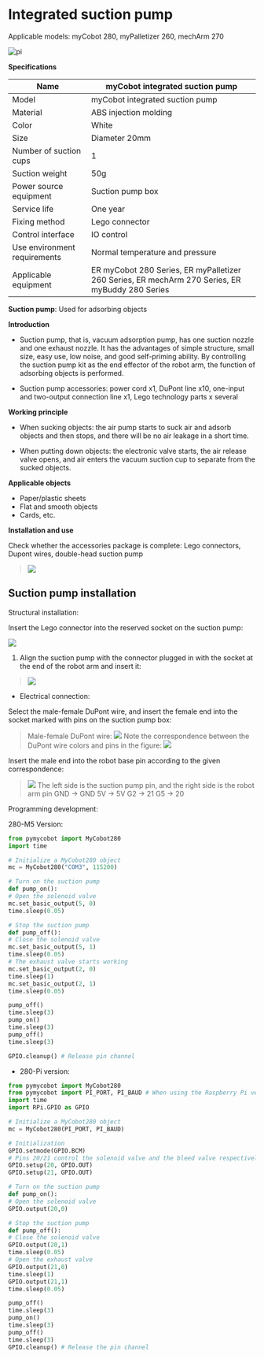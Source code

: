 # Integrated suction pump
Applicable models: myCobot 280, myPalletizer 260, mechArm 270

![pi](../../resource\4-SupportAndService\Accessories\pump/IP1.png)

**Specifications**

| Name | **myCobot integrated suction pump** |
| ------------ | ------------------------------------------------------------ |
| Model | myCobot integrated suction pump |
| Material | ABS injection molding |
| Color | White |
| Size | Diameter 20mm |
| Number of suction cups | 1 |
| Suction weight | 50g |
| Power source equipment | Suction pump box |
| Service life | One year |
| Fixing method | Lego connector |
| Control interface | IO control |
| Use environment requirements | Normal temperature and pressure |
| Applicable equipment | ER myCobot 280 Series, ER myPalletizer 260 Series, ER mechArm 270 Series, ER myBuddy 280 Series |

**Suction pump**: Used for adsorbing objects

**Introduction**

- Suction pump, that is, vacuum adsorption pump, has one suction nozzle and one exhaust nozzle. It has the advantages of simple structure, small size, easy use, low noise, and good self-priming ability. By controlling the suction pump kit as the end effector of the robot arm, the function of adsorbing objects is performed.

- Suction pump accessories: power cord x1, DuPont line x10, one-input and two-output connection line x1, Lego technology parts x several

**Working principle**

- When sucking objects: the air pump starts to suck air and adsorb objects and then stops, and there will be no air leakage in a short time.

- When putting down objects: the electronic valve starts, the air release valve opens, and air enters the vacuum suction cup to separate from the sucked objects.

**Applicable objects**

- Paper/plastic sheets
- Flat and smooth objects
- Cards, etc.

**Installation and use**

Check whether the accessories package is complete: Lego connectors, Dupont wires, double-head suction pump

> ![](../../resource\4-SupportAndService\Accessories\pump/IP2.png)

## Suction pump installation
Structural installation:

Insert the Lego connector into the reserved socket on the suction pump:

![](../../resource\4-SupportAndService\Accessories\pump/IP3.jpg)

1. Align the suction pump with the connector plugged in with the socket at the end of the robot arm and insert it:

>
> ![](../../resource\4-SupportAndService\Accessories\pump/IP4.jpg)

- Electrical connection:

Select the male-female DuPont wire, and insert the female end into the socket marked with pins on the suction pump box:
> Male-female DuPont wire:
> ![](../../resource\4-SupportAndService\Accessories\pump/IP5.jpg)
> Note the correspondence between the DuPont wire colors and pins in the figure:
> ![](../../resource\4-SupportAndService\Accessories\pump/IP6.jpg)

Insert the male end into the robot base pin according to the given correspondence:
> ![](../../resource\4-SupportAndService\Accessories\pump/IP7.jpg)
> The left side is the suction pump pin, and the right side is the robot arm pin
> GND -> GND
> 5V -> 5V
> G2 -> 21
> G5 -> 20

Programming development:

280-M5 Version:

```python
from pymycobot import MyCobot280
import time

# Initialize a MyCobot280 object
mc = MyCobot280("COM3", 115200)

# Turn on the suction pump
def pump_on():
# Open the solenoid valve
mc.set_basic_output(5, 0)
time.sleep(0.05)

# Stop the suction pump
def pump_off():
# Close the solenoid valve
mc.set_basic_output(5, 1)
time.sleep(0.05)
# The exhaust valve starts working
mc.set_basic_output(2, 0)
time.sleep(1)
mc.set_basic_output(2, 1)
time.sleep(0.05)

pump_off()
time.sleep(3)
pump_on()
time.sleep(3)
pump_off()
time.sleep(3)

GPIO.cleanup() # Release pin channel
```

- 280-Pi version:

```python
from pymycobot import MyCobot280
from pymycobot import PI_PORT, PI_BAUD # When using the Raspberry Pi version of mycobot, you can reference these two variables to initialize MyCobot280
import time
import RPi.GPIO as GPIO

# Initialize a MyCobot280 object
mc = MyCobot280(PI_PORT, PI_BAUD)

# Initialization
GPIO.setmode(GPIO.BCM)
# Pins 20/21 control the solenoid valve and the bleed valve respectively
GPIO.setup(20, GPIO.OUT)
GPIO.setup(21, GPIO.OUT)

# Turn on the suction pump
def pump_on():
# Open the solenoid valve
GPIO.output(20,0)

# Stop the suction pump
def pump_off():
# Close the solenoid valve
GPIO.output(20,1)
time.sleep(0.05)
# Open the exhaust valve
GPIO.output(21,0)
time.sleep(1)
GPIO.output(21,1)
time.sleep(0.05)

pump_off()
time.sleep(3)
pump_on()
time.sleep(3)
pump_off()
time.sleep(3)
GPIO.cleanup() # Release the pin channel
```